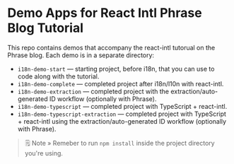 # Demo Apps for React Intl Phrase Blog Tutorial

This repo contains demos that accompany the react-intl tutorual on the Phrase
blog. Each demo is in a separate directory:

- `i18n-demo-start` — starting project, before i18n, that you can use to code along with the tutorial.
- `i18n-demo-complete` — completed project after i18n/l10n with react-intl.
- `i18n-demo-extraction` — completed project with the extraction/auto-generated ID workflow (optionally with Phrase).
- `i18n-demo-typescript` — completed project with TypeScript + react-intl.
- `i18n-demo-typescript-extraction` — completed project with TypeScript + react-intl using the extraction/auto-generated ID workflow (optionally with Phrase).

> 🗒️ Note » Remeber to run `npm install` inside the project directory you're
> using.
